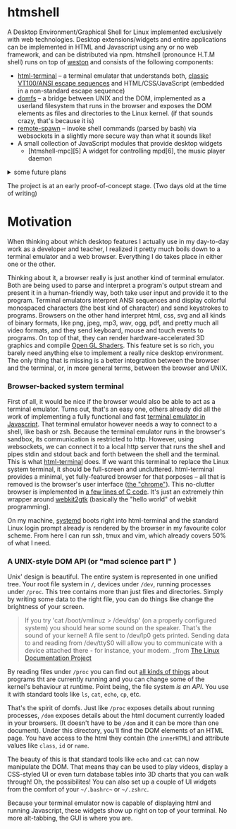 # htmshell
A Desktop Environment/Graphical Shell for Linux implemented exclusively with web technologies. Desktop extensions/widgets and entire applications can be implemented in HTML and Javascript using any or no web framework, and can be distributed via npm. htmshell (pronounce H.T.M shell) runs on top of [weston][1] and consists of the following components:

- [html-terminal][2] – a terminal emulatar that understands both, [classic VT100/ANSI escape sequences][10] and HTML/CSS/JavaScript (embedded in a non-standard escape sequence)
- [domfs][3] – a bridge between UNIX and the DOM, implemented as a userland filesystem that runs in the browser and exposes the DOM elements as files and directories to the Linux kernel. (if that sounds crazy, that's because it is)
- [remote-spawn][4] – invoke shell commands (parsed by bash) via websockets in a slightly more secure way than what it sounds like!
- A small collection of JavaScript modules that provide desktop widgets
  - [htmshell-mpc][5] A widget for controlling mpd[6], the music player daemon
  
<details><summary>some future plans</summary>
- More Widgets:
  - [htmshell-rgbkey][7] A widget for controlling the per-key RGB backlight of a Razer keyboard
  - [htmshell-networkmanager][8] A widget that lets you choose a wifi network
  - [htmshell-graphs][9] A widget that shows realtime graphs for things like memory consumption, CPU temperature, and battery charge
  
- an Arch-based distro
</details>
  
The project is at an early proof-of-concept stage. (Two days old at the time of writing)

# Motivation

When thinking about which desktop features I actually use in my day-to-day work as a developer and teacher, I realized it pretty much boils down to a terminal emulator and a web browser. Everything I do takes place in either one or the other.

Thinking about it, a browser really is just another kind of terminal emulator. Both are being used to parse and interpret a program's output stream and present it in a human-friendly way, both take user input and provide it to the program. Terminal emulators interpret ANSI sequences and display colorful monospaced characters (the best kind of character) and send keystrokes to programs. Browsers on the other hand interpret html, css, svg and all kinds of binary formats, like png, jpeg, mp3, wav, ogg, pdf, and pretty much all video formats, and they send keyboard, mouse and touch events to programs. On top of that, they can render hardware-accelerated 3D graphics and compile [Open GL Shaders][13]. This feature set is so rich, you barely need anything else to implement a really nice desktop environment. The only thing that is missing is a better integration between the browser and the terminal, or, in more general terms, between the browser and UNIX.

### Browser-backed system terminal

First of all, it would be nice if the browser would also be able to act as a terminal emulator. Turns out, that's an easy one, others already did all the work of implementing a fully functional and fast [terminal emulator in Javascript][11]. That terminal emulator however needs a way to connect to a shell, like bash or zsh. Because the terminal emulator runs in the browser's sandbox, its communication is restricted to http. However, using websockets, we can connect it to a local http server that runs the shell and pipes stdin and stdout back and forth between the shell and the terminal. This is what [html-terminal][2] does. If we want this terminal to replace the Linux system terminal, it should be full-screen and uncluttered. html-terminal provides a minimal, yet fully-featured browser for that porposes – all that is removed is the browser's user interface ([the "chrome"][15]). This no-clutter browser is implemented in [a few lines of C code][14]. It's just an extremely thin wrapper around [webkit2gtk][12] (basically the "hello world" of webkit programming).

On my machine, [systemd][16] boots right into html-terminal and the standard Linux login prompt already is rendered by the browser in my favourite color scheme. From here I can run ssh, tmux and vim, which already covers 50% of what I need.

### A UNIX-style DOM API (or "mad science part I" )

Unix' design is beautiful. The entire system is represented in one unified tree. Your root file system in `/`, devices under `/dev`, running processes under `/proc`. This tree contains more than just files and directories. Simply by writing some data to the right file, you can do things like change the brightness of your screen.

> If you try 'cat /boot/vmlinuz > /dev/dsp' (on a properly configured system) you should hear some sound on the speaker. That's the sound of your kernel! A file sent to /dev/lp0 gets printed. Sending data to and reading from /dev/ttyS0 will allow you to communicate with a device attached there - for instance, your modem.
_from [The Linux Documentation Project][17]

By reading files under `/proc` you can find out [all kinds of things][18] about programs tht are currently running and you can change some of the kernel's behaviour at runtime. Point being, the file system _is an API_. You use it with standard tools like `ls`, `cat`, `echo`, `cp`, etc.

That's the spirit of domfs. Just like `/proc` exposes details about running processes, `/dom` exposes details about the html document currently loaded in your browsers. (It doesn't have to be `/dom` and it can be more than one document). Under this directory, you'll find the DOM elements of an HTML page. You have access to the html they contain (the `innerHTML`) and attribute values like `class`, `id` or `name`.

The beauty of this is that standard tools like `echo` and `cat` can now manipulate the DOM. That means thay can be used to play videos, display a CSS-styled UI or even turn database tables into 3D charts that you can walk through! Oh, the possibilites! You can also set up a couple of UI widgets from the comfort of your `~/.bashrc~` or `~/.zshrc`.

Because your terminal emulator now is capable of displaying html and running Javascript, these widgets show up right on top of your terminal. No more alt-tabbing, the GUI is where you are.

### 

[1]: https://github.com/wayland-project/weston
[2]: https://github.com/regular/html-terminal
[3]: https://github.com/regular/domfs
[4]: https://github.com/regular/remote-spawn
[10]: https://en.wikipedia.org/wiki/ANSI_escape_code
[11]: https://github.com/macton/hterm
[12]: https://directory.fsf.org/wiki/Webkit2gtk
[13]: https://www.khronos.org/opengl/wiki/OpenGL_Shading_Language
[14]: https://github.com/regular/html-terminal/blob/master/web.c
[15]: https://en.wikipedia.org/wiki/Graphical_user_interface#User_interface_and_interaction_design
[16]: https://en.wikipedia.org/wiki/Systemd
[17]: http://www.tldp.org/LDP/Linux-Filesystem-Hierarchy/html/dev.html
[18]: http://www.tldp.org/LDP/Linux-Filesystem-Hierarchy/html/proc.html
